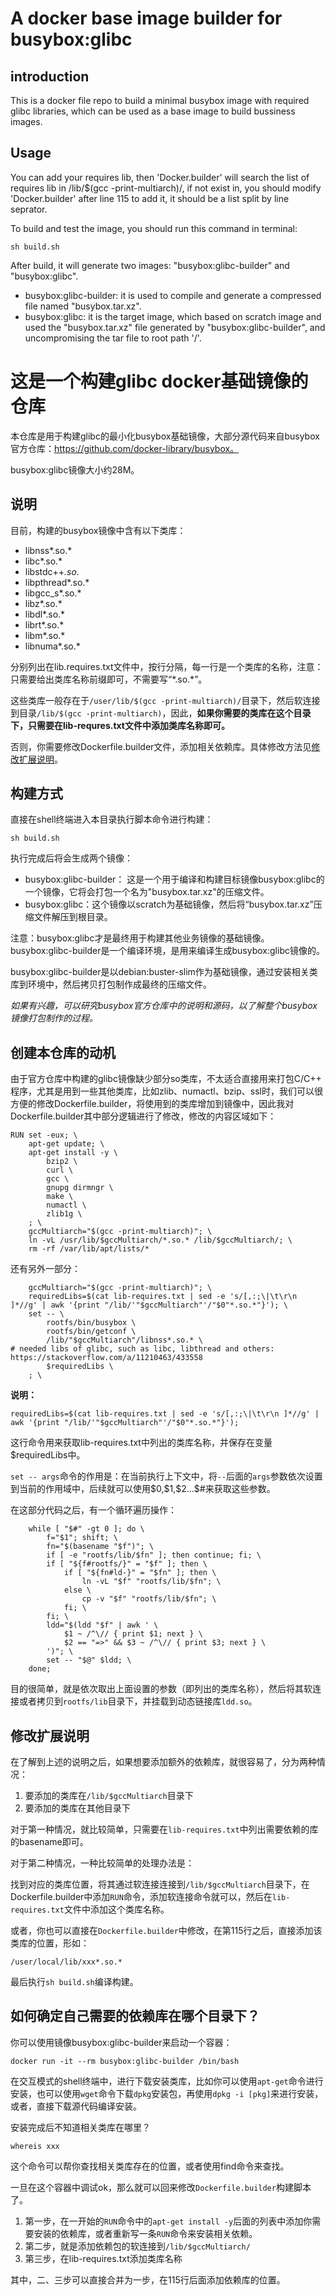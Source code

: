 # A docker base image builder for busybox:glibc

## introduction

This is a docker file repo to build a minimal busybox image with required glibc libraries, which can be used as a base image to build bussiness images.

## Usage

You can add your requires lib, then 'Docker.builder' will search the list of requires lib in /lib/$(gcc -print-multiarch)/, if not exist in, you should modify 'Docker.builder' after line 115 to add it, it should be a list split by line seprator. 

To build and test the image, you should run this command in terminal:

```shell
sh build.sh
```

After build, it will generate two images: "busybox:glibc-builder" and "busybox:glibc".

- busybox:glibc-builder: it is used to compile and generate a compressed file named "busybox.tar.xz".
- busybox:glibc: it is the target image, which based on scratch image and used the "busybox.tar.xz" file generated by "busybox:glibc-builder", and uncompromising the tar file to root path '/'.


# 这是一个构建glibc docker基础镜像的仓库
本仓库是用于构建glibc的最小化busybox基础镜像，大部分源代码来自busybox官方仓库：https://github.com/docker-library/busybox。

busybox:glibc镜像大小约28M。

## 说明
目前，构建的busybox镜像中含有以下类库：

- libnss*.so.*
- libc*.so.*
- libstdc++*.so.*
- libpthread*.so.*
- libgcc_s*.so.*
- libz*.so.*
- libdl*.so.*
- librt*.so.*
- libm*.so.*
- libnuma*.so.*

分别列出在lib.requires.txt文件中，按行分隔，每一行是一个类库的名称，注意：只需要给出类库名称前缀即可，不需要写“\*.so.\*”。

这些类库一般存在于`/user/lib/$(gcc -print-multiarch)/`目录下，然后软连接到目录`/lib/$(gcc -print-multiarch)`，因此，**如果你需要的类库在这个目录下，只需要在lib-requres.txt文件中添加类库名称即可。**

否则，你需要修改Dockerfile.builder文件，添加相关依赖库。具体修改方法见[修改扩展说明](#修改扩展说明)。

## 构建方式
直接在shell终端进入本目录执行脚本命令进行构建：

```shell
sh build.sh
```

执行完成后将会生成两个镜像：
- busybox:glibc-builder： 这是一个用于编译和构建目标镜像busybox:glibc的一个镜像，它将会打包一个名为"busybox.tar.xz"的压缩文件。
- busybox:glibc：这个镜像以scratch为基础镜像，然后将“busybox.tar.xz”压缩文件解压到根目录。

注意：busybox:glibc才是最终用于构建其他业务镜像的基础镜像。busybox:glibc-builder是一个编译环境，是用来编译生成busybox:glibc镜像的。

busybox:glibc-builder是以debian:buster-slim作为基础镜像，通过安装相关类库到环境中，然后拷贝打包制作成最终的压缩文件。

*如果有兴趣，可以研究busybox官方仓库中的说明和源码，以了解整个busybox镜像打包制作的过程。*

## 创建本仓库的动机

由于官方仓库中构建的glibc镜像缺少部分so类库，不太适合直接用来打包C/C++ 程序，尤其是用到一些其他类库，比如zlib、numactl、bzip、ssl时，我们可以很方便的修改Dockerfile.builder，将使用到的类库增加到镜像中，因此我对Dockerfile.builder其中部分逻辑进行了修改，修改的内容区域如下：

```
RUN set -eux; \
	apt-get update; \
	apt-get install -y \
		bzip2 \
		curl \
		gcc \
		gnupg dirmngr \
		make \
		numactl \
		zlib1g \
	; \
	gccMultiarch="$(gcc -print-multiarch)"; \
	ln -vL /usr/lib/$gccMultiarch/*.so.* /lib/$gccMultiarch/; \
	rm -rf /var/lib/apt/lists/*
```
还有另外一部分：

```
	gccMultiarch="$(gcc -print-multiarch)"; \
	requiredLibs=$(cat lib-requires.txt | sed -e 's/[,:;\|\t\r\n ]*//g' | awk '{print "/lib/'"$gccMultiarch"'/"$0"*.so.*"}'); \
	set -- \
		rootfs/bin/busybox \
		rootfs/bin/getconf \
		/lib/"$gccMultiarch"/libnss*.so.* \
# needed libs of glibc, such as libc, libthread and others: https://stackoverflow.com/a/11210463/433558
		$requiredLibs \
    ; \
```
**说明：**

```shell
requiredLibs=$(cat lib-requires.txt | sed -e 's/[,:;\|\t\r\n ]*//g' | awk '{print "/lib/'"$gccMultiarch"'/"$0"*.so.*"}');
```

这行命令用来获取lib-requires.txt中列出的类库名称，并保存在变量$requiredLibs中。

`set -- args`命令的作用是：在当前执行上下文中，将`--`后面的`args`参数依次设置到当前的作用域中，后续就可以使用\$0,\$1,\$2...$#来获取这些参数。

在这部分代码之后，有一个循环遍历操作：

```
    while [ "$#" -gt 0 ]; do \
		f="$1"; shift; \
		fn="$(basename "$f")"; \
		if [ -e "rootfs/lib/$fn" ]; then continue; fi; \
		if [ "${f#rootfs/}" = "$f" ]; then \
			if [ "${fn#ld-}" = "$fn" ]; then \
				ln -vL "$f" "rootfs/lib/$fn"; \
			else \
				cp -v "$f" "rootfs/lib/$fn"; \
			fi; \
		fi; \
		ldd="$(ldd "$f" | awk ' \
			$1 ~ /^\// { print $1; next } \
			$2 == "=>" && $3 ~ /^\// { print $3; next } \
		')"; \
		set -- "$@" $ldd; \
	done;
```

目的很简单，就是依次取出上面设置的参数（即列出的类库名称），然后将其软连接或者拷贝到`rootfs/lib`目录下，并挂载到动态链接库`ldd.so`。


## 修改扩展说明

在了解到上述的说明之后，如果想要添加额外的依赖库，就很容易了，分为两种情况：

1. 要添加的类库在`/lib/$gccMultiarch`目录下
2. 要添加的类库在其他目录下

对于第一种情况，就比较简单，只需要在`lib-requires.txt`中列出需要依赖的库的basename即可。

对于第二种情况，一种比较简单的处理办法是：

找到对应的类库位置，将其通过软连接连接到`/lib/$gccMultiarch`目录下，在Dockerfile.builder中添加`RUN`命令，添加软连接命令就可以，然后在`lib-requires.txt`文件中添加这个类库名称。

或者，你也可以直接在`Dockerfile.builder`中修改，在第115行之后，直接添加该类库的位置，形如：

```shell
/user/local/lib/xxx*.so.*
```

最后执行`sh build.sh`编译构建。

## 如何确定自己需要的依赖库在哪个目录下？

你可以使用镜像busybox:glibc-builder来启动一个容器：

```shell
docker run -it --rm busybox:glibc-builder /bin/bash
```

在交互模式的shell终端中，进行下载安装类库，比如你可以使用`apt-get`命令进行安装，也可以使用`wget`命令下载`dpkg`安装包，再使用`dpkg -i [pkg]`来进行安装，或者，直接下载源代码编译安装。

安装完成后不知道相关类库在哪里？

```
whereis xxx
```

这个命令可以帮你查找相关类库存在的位置，或者使用find命令来查找。

一旦在这个容器中调试ok，那么就可以回来修改`Dockerfile.builder`构建脚本了。

1. 第一步，在一开始的`RUN`命令中的`apt-get install -y`后面的列表中添加你需要安装的依赖库，或者重新写一条`RUN`命令来安装相关依赖。
2. 第二步，就是添加依赖包的软连接到`/lib/$gccMultiarch/`
3. 第三步，在lib-requires.txt添加类库名称

其中，二、三步可以直接合并为一步，在115行后面添加依赖库的位置。
